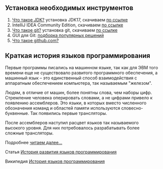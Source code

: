 ## Установка необходимых инструментов

1. [Что такое JDK?](https://topjava.ru/blog/what-is-the-jdk) установка JDK17, скачиваем [по ссылке](https://www.oracle.com/java/technologies/javase/jdk17-archive-downloads.html)
2. IntelliJ IDEA Community Edition, скачиваем [по ссылке](https://www.jetbrains.com/idea/download/)
3. [Что такое git?](https://git-scm.com/book/ru/v2/%D0%92%D0%B2%D0%B5%D0%B4%D0%B5%D0%BD%D0%B8%D0%B5-%D0%A7%D1%82%D0%BE-%D1%82%D0%B0%D0%BA%D0%BE%D0%B5-Git%3F) установка git, скачиваем [по ссылке](https://git-scm.com/downloads)
4. GUI для Git: [подборка популярных решений](https://habr.com/ru/articles/741016/)
5. [Что такое github.com?](https://ru.wikipedia.org/wiki/GitHub)

## Краткая история языков программирования

Первые программы писались на машинном языке, так как для ЭВМ того времени еще не существовало развитого программного обеспечения, 
а машинный язык – это единственный способ взаимодействия с аппаратным обеспечением компьютера, так называемым "железом".

Людям, в отличие от машин, более понятны слова, чем наборы цифр. Стремление человека оперировать словами, а не цифрами привело к появлению ассемблеров.
Это языки, в которых вместо численного обозначения команд и областей памяти используются словесно-буквенные.
Так появились первые трансляторы.

После ассемблеров наступил расцвет языков так называемого высокого уровня.
Для них потребовалось разрабатывать более сложные трансляторы.

Подробнее [читаем далее...](https://younglinux.info/python/programminglanguage)

Статья [История развития языков программирования](https://itanddigital.ru/historyprogramming)

Википедия [История языков программирования](https://ru.wikipedia.org/wiki/%D0%98%D1%81%D1%82%D0%BE%D1%80%D0%B8%D1%8F_%D1%8F%D0%B7%D1%8B%D0%BA%D0%BE%D0%B2_%D0%BF%D1%80%D0%BE%D0%B3%D1%80%D0%B0%D0%BC%D0%BC%D0%B8%D1%80%D0%BE%D0%B2%D0%B0%D0%BD%D0%B8%D1%8F)